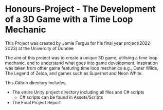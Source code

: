 # Honours-Project - The Development of a 3D Game with a Time Loop Mechanic

This Project was created by Jamie Fergus for his final year project(2022-2023) at the Univercity of Dundee

The aim of this project was to create a unique 3D 
game, utilising a time loop mechanic, and to understand 
what goes into game development. Inspiration was taken 
from other game featuring time loop mechanics e.g., Outer 
Wilds, The Legend of Zelda, and games such as Superhot 
and Neon White. 
 
This Github directory includes:
- The entire Unity project directory including all files and C# scripts
  - C# scripts can be found in Assets/Scripts
- The Final Project Report
